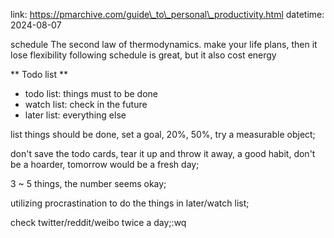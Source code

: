 link: https://pmarchive.com/guide\_to\_personal\_productivity.html
datetime: 2024-08-07

schedule The second law of thermodynamics. 
make your life plans, then it lose flexibility
following schedule is great, but it also cost energy

** Todo list **

- todo list: things must to be done
- watch list: check in the future
- later list: everything else

list things should be done, set a goal, 20%, 50%, try a measurable object;

don't save the todo cards, tear it up and throw it away, a good habit,
don't be a hoarder, tomorrow would be a fresh day;

3 ~ 5 things, the number seems okay;

utilizing procrastination to do the things in later/watch list;

check twitter/reddit/weibo twice a day;:wq

